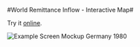 #World Remittance Inflow - Interactive Map#

Try it <a href="http://remittances.herokuapp.com/" target="_blank">online</a>.


![Example Screen Mockup Germany 1980](https://raw.github.com/ilyabo/gen-hackday/master/design/screendesign/Example_1980_Germany_Search.jpg)
